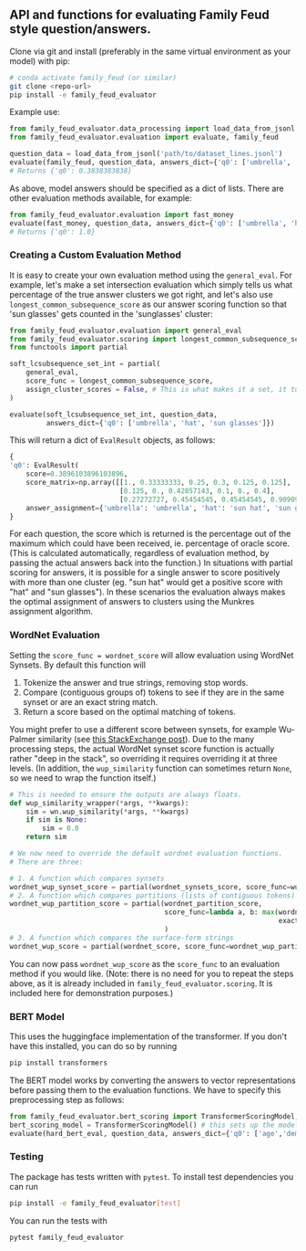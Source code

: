 ## API and functions for evaluating Family Feud style question/answers.

Clone via git and install (preferably in the same virtual environment as your model) with pip:
```bash
# conda activate family_feud (or similar)
git clone <repo-url>
pip install -e family_feud_evaluator
```

Example use:
```python
from family_feud_evaluator.data_processing import load_data_from_jsonl
from family_feud_evaluator.evaluation import evaluate, family_feud

question_data = load_data_from_jsonl('path/to/dataset_lines.jsonl')
evaluate(family_feud, question_data, answers_dict={'q0': ['umbrella', 'hat', 'sun glasses']})
# Returns {'q0': 0.3838383838}
```
As above, model answers should be specified as a dict of lists. There are other evaluation methods available, for example:
```python
from family_feud_evaluator.evaluation import fast_money
evaluate(fast_money, question_data, answers_dict={'q0': ['umbrella', 'hat', 'sun glasses']})
# Returns {'q0': 1.0}
```
### Creating a Custom Evaluation Method
It is easy to create your own evaluation method using the `general_eval`. For example, let's make a set intersection evaluation which simply tells us what percentage of the true answer clusters we got right, and let's also use `longest_common_subsequence_score`  as our answer scoring function so that 'sun glasses' gets counted in the 'sunglasses' cluster:
```python
from family_feud_evaluator.evaluation import general_eval
from family_feud_evaluator.scoring import longest_common_subsequence_score
from functools import partial

soft_lcsubsequence_set_int = partial(
    general_eval,
    score_func = longest_common_subsequence_score,
    assign_cluster_scores = False, # This is what makes it a set, it turns off the cluster counts
)

evaluate(soft_lcsubsequence_set_int, question_data,
         answers_dict={'q0': ['umbrella', 'hat', 'sun glasses']})
```
This will return a dict of `EvalResult` objects, as follows:
```python
{
'q0': EvalResult(
    score=0.3896103896103896,
    score_matrix=np.array([[1., 0.33333333, 0.25, 0.3, 0.125, 0.125],
                           [0.125, 0., 0.42857143, 0.1, 0., 0.4],
                           [0.27272727, 0.45454545, 0.45454545, 0.90909091, 0.09090909, 0.27272727]]),
    answer_assignment={'umbrella': 'umbrella', 'hat': 'sun hat', 'sun glasses': 'sunglasses'})
}
```

For each question, the score which is returned is the percentage out of the maximum which could have been received, ie. percentage of oracle score. (This is calculated automatically, regardless of evaluation method, by passing the actual answers back into the function.) In situations with partial scoring for answers, it is possible for a single answer to score positively with more than one cluster (eg. "sun hat" would get a positive score with "hat" and "sun glasses"). In these scenarios the evaluation always makes the optimal assignment of answers to clusters using the Munkres assignment algorithm.

### WordNet Evaluation
Setting the `score_func = wordnet_score` will allow evaluation using WordNet Synsets. By default this function will
1. Tokenize the answer and true strings, removing stop words.
2. Compare (contiguous groups of) tokens to see if they are in the same synset or are an exact string match.
3. Return a score based on the optimal matching of tokens.

You might prefer to use a different score between synsets, for example Wu-Palmer similarity (see [this StackExchange post](https://linguistics.stackexchange.com/questions/9084/what-do-wordnetsimilarity-scores-mean)). Due to the many processing steps, the actual WordNet synset score function is actually rather "deep in the stack", so overriding it requires overriding it at three levels. (In addition, the `wup_similarity` function can sometimes return `None`, so we need to wrap the function itself.)
```python
# This is needed to ensure the outputs are always floats.
def wup_similarity_wrapper(*args, **kwargs):
    sim = wn.wup_similarity(*args, **kwargs)
    if sim is None:
        sim = 0.0
    return sim

# We now need to override the default wordnet evaluation functions.
# There are three:

# 1. A function which compares synsets
wordnet_wup_synset_score = partial(wordnet_synsets_score, score_func=wup_similarity_wrapper)
# 2. A function which compares partitions (lists of contiguous tokens) of strings
wordnet_wup_partition_score = partial(wordnet_partition_score,
                                      score_func=lambda a, b: max(wordnet_wup_synset_score(a, b),
                                                                  exact_match(a, b)), # Fallback if not in WordNet
                                      )
# 3. A function which compares the surface-form strings
wordnet_wup_score = partial(wordnet_score, score_func=wordnet_wup_partition_score)
```
You can now pass `wordnet_wup_score` as the `score_func` to an evaluation method if you would like. (Note: there is no need for you to repeat the steps above, as it is already included in `family_feud_evaluator.scoring`. It is included here for demonstration purposes.)

### BERT Model
This uses the huggingface implementation of the transformer. If you don't have this installed, you can do so by running
```bash
pip install transformers
```

The BERT model works by converting the answers to vector representations before passing them to the evaluation functions. We have to specify this preprocessing step as follows:
```python
from family_feud_evaluator.bert_scoring import TransformerScoringModel, hard_bert_eval 
bert_scoring_model = TransformerScoringModel() # this sets up the model and loads the weights
evaluate(hard_bert_eval, question_data, answers_dict={'q0': ['age','demeanor','social status']}, bert_scoring_model.preprocessing)
```

### Testing
The package has tests written with `pytest`. To install test dependencies you can run
```bash
pip install -e family_feud_evaluator[test]
```
You can run the tests with
```bash
pytest family_feud_evaluator
```